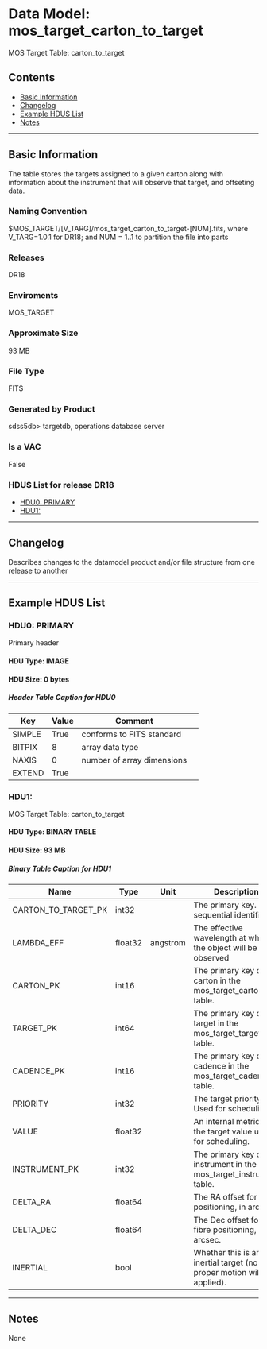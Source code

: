 # Data Model: mos_target_carton_to_target


MOS Target Table: carton_to_target


## Contents
- [Basic Information](#basic-information)
- [Changelog](#changelog)
- [Example HDUS List](#example-hdus-list)
- [Notes](#notes)

---

## Basic Information
The table stores the targets assigned to a given carton along with information about the instrument that will observe that target, and offseting data.

### Naming Convention
$MOS_TARGET/[V_TARG]/mos_target_carton_to_target-[NUM].fits, where V_TARG=1.0.1 for DR18; and NUM = 1..1 to partition the file into parts

### Releases
DR18

### Enviroments
MOS_TARGET

### Approximate Size
93 MB

### File Type
FITS

### Generated by Product
sdss5db> targetdb, operations database server

### Is a VAC
False

### HDUS List for release DR18
  - [HDU0: PRIMARY](#hdu0-primary)
  - [HDU1: ](#hdu1-)

---

## Changelog
Describes changes to the datamodel product and/or file structure from one release to another

---
## Example HDUS List

### HDU0: PRIMARY
Primary header

#### HDU Type: IMAGE
#### HDU Size:  0 bytes

##### Header Table Caption for HDU0
Key | Value | Comment | |
| --- | --- | --- | --- |
| SIMPLE | True | conforms to FITS standard |
| BITPIX | 8 | array data type |
| NAXIS | 0 | number of array dimensions |
| EXTEND | True |  |



### HDU1: 
MOS Target Table: carton_to_target

#### HDU Type: BINARY TABLE
#### HDU Size:  93 MB


##### Binary Table Caption for HDU1
Name | Type | Unit | Description |
| --- | --- | --- | --- |
 | CARTON_TO_TARGET_PK | int32 |  | The primary key. A sequential identifier. |
 | LAMBDA_EFF | float32 | angstrom | The effective wavelength at which the object will be observed |
 | CARTON_PK | int16 |  | The primary key of the carton in the mos_target_carton table. |
 | TARGET_PK | int64 |  | The primary key of the target in the mos_target_target table. |
 | CADENCE_PK | int16 |  | The primary key of the cadence in the mos_target_cadence table. |
 | PRIORITY | int32 |  | The target priority. Used for scheduling. |
 | VALUE | float32 |  | An internal metric of the target value used for scheduling. |
 | INSTRUMENT_PK | int32 |  | The primary key of the instrument in the mos_target_instrument table. |
 | DELTA_RA | float64 |  | The RA offset for fibre positioning, in arcsec. |
 | DELTA_DEC | float64 |  | The Dec offset for fibre positioning, in arcsec. |
 | INERTIAL | bool |  | Whether this is an inertial target (no proper motion will be applied). |



---
## Notes
None
